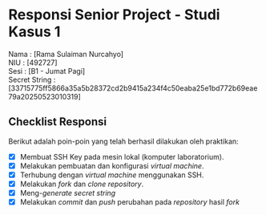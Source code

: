 # Responsi Senior Project - Studi Kasus 1

Nama : [Rama Sulaiman Nurcahyo]  
NIU : [492727]  
Sesi : [B1 - Jumat Pagi]  
Secret String : [33715775ff5866a35a5b28372cd2b9415a234f4c50eaba25e1bd772b69eae79a20250523010319]

## Checklist Responsi

Berikut adalah poin-poin yang telah berhasil dilakukan oleh praktikan:

- [X] Membuat SSH Key pada mesin lokal (komputer laboratorium).
- [X] Melakukan pembuatan dan konfigurasi _virtual machine_.
- [X] Terhubung dengan _virtual machine_ menggunakan SSH.
- [X] Melakukan _fork_ dan _clone_ _repository_.
- [X] Meng-_generate_ _secret string_
- [X] Melakukan _commit_ dan _push_ perubahan pada _repository_ hasil _fork_
